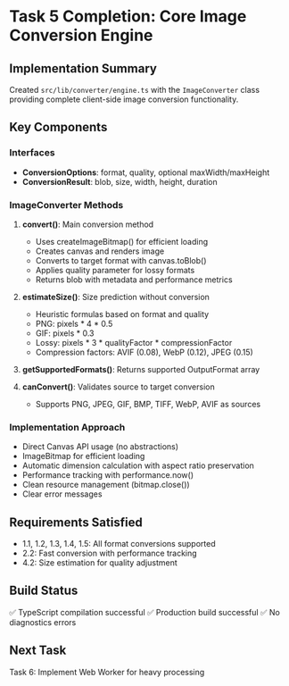 # Task 5 Completion: Core Image Conversion Engine

## Implementation Summary

Created `src/lib/converter/engine.ts` with the `ImageConverter` class providing complete client-side image conversion functionality.

## Key Components

### Interfaces

- **ConversionOptions**: format, quality, optional maxWidth/maxHeight
- **ConversionResult**: blob, size, width, height, duration

### ImageConverter Methods

1. **convert()**: Main conversion method
   - Uses createImageBitmap() for efficient loading
   - Creates canvas and renders image
   - Converts to target format with canvas.toBlob()
   - Applies quality parameter for lossy formats
   - Returns blob with metadata and performance metrics

2. **estimateSize()**: Size prediction without conversion
   - Heuristic formulas based on format and quality
   - PNG: pixels * 4 * 0.5
   - GIF: pixels * 0.3
   - Lossy: pixels * 3 * qualityFactor * compressionFactor
   - Compression factors: AVIF (0.08), WebP (0.12), JPEG (0.15)

3. **getSupportedFormats()**: Returns supported OutputFormat array

4. **canConvert()**: Validates source to target conversion
   - Supports PNG, JPEG, GIF, BMP, TIFF, WebP, AVIF as sources

### Implementation Approach

- Direct Canvas API usage (no abstractions)
- ImageBitmap for efficient loading
- Automatic dimension calculation with aspect ratio preservation
- Performance tracking with performance.now()
- Clean resource management (bitmap.close())
- Clear error messages

## Requirements Satisfied

- 1.1, 1.2, 1.3, 1.4, 1.5: All format conversions supported
- 2.2: Fast conversion with performance tracking
- 4.2: Size estimation for quality adjustment

## Build Status

✅ TypeScript compilation successful
✅ Production build successful
✅ No diagnostics errors

## Next Task

Task 6: Implement Web Worker for heavy processing
